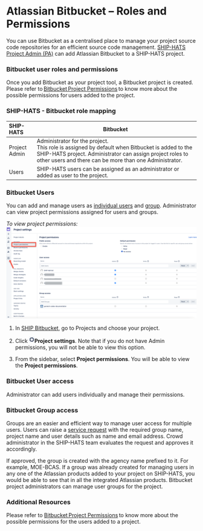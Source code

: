 # Atlassian Bitbucket – Roles and Permissions

You can use Bitbucket as a centralised place to manage your project source code repositories for an efficient source code management. <a href="https://docs.developer.gov.sg/docs/ship-hats/#/user-roles-permisions">SHIP-HATS Project Admin (PA)</a> can add Atlassian Bitbucket to a SHIP-HATS project. 
 
### Bitbucket user roles and permissions
Once you add Bitbucket as your project tool, a Bitbucket project is created. Please refer to <a href="https://confluence.atlassian.com/bitbucketserver0711/using-project-permissions-1047557542.html">Bitbucket Project Permissions</a> to know more about the possible permissions for users added to the project. 

### SHIP-HATS - Bitbucket role mapping
| SHIP-HATS | Bitbucket |
| :-------- | --------- |
| Project Admin | Administrator for the project. </br> This role is assigned by default when Bitbucket is added to the SHIP-HATS project. Administrator can assign project roles to other users and there can be more than one Administrator. |
| Users | SHIP-HATS users can be assigned as an administrator or added as user to the project. |

### Bitbucket Users
You can add and manage users as <a href="https://docs.google.com/document/d/1PYAcEbNSGqEJn1yej1qq3iHvjmwqjHt4/edit#heading=h.tyjcwt">individual users</a> and <a href="https://docs.google.com/document/d/1PYAcEbNSGqEJn1yej1qq3iHvjmwqjHt4/edit#heading=h.3dy6vkm">group</a>. Administrator can view project permissions assigned for users and groups.

*To view project permissions:*
![bitbucket](bitbucket.png)

1. In <a href="https://bitbucket.ship.gov.sg">SHIP Bitbucket</a>, go to Projects and choose your project. 

1. Click ![settings](settings.png)**Project settings**. Note that if you do not have Admin permissions, you will not be able to view this option.

1. From the sidebar, select **Project permissions**. You will be able to view the **Project permissions**.

### Bitbucket User access
Administrator can add users individually and manage their permissions.

### Bitbucket Group access 
Groups are an easier and efficient way to manage user access for multiple users.  Users can raise a <a href="https://jira.ship.gov.sg/servicedesk/customer/portal/11/">service request</a> with the required group name, project name and user details such as name and email address. Crowd administrator in the SHIP-HATS team evaluates the request and approves it accordingly.  

If approved, the group is created with the agency name prefixed to it. For example, MOE-BCAS. If a group was already created for managing users in any one of the Atlassian products added to your project on SHIP-HATS, you would be able to see that in all the integrated Atlassian products. Bitbucket project administrators can manage user groups for the project.

### Additional Resources
Please refer to <a href="https://confluence.atlassian.com/bitbucketserver0711/using-project-permissions-1047557542.html">Bitbucket Project Permissions</a> to know more about the possible permissions for the users added to a project.
